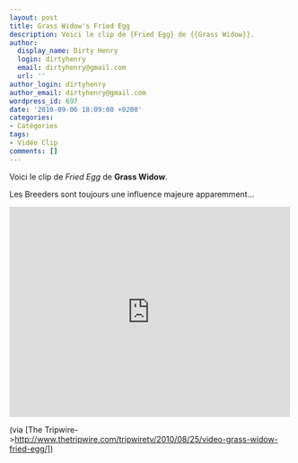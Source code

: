 ```yaml
---
layout: post
title: Grass Widow's Fried Egg
description: Voici le clip de {Fried Egg} de {{Grass Widow}}.
author:
  display_name: Dirty Henry
  login: dirtyhenry
  email: dirtyhenry@gmail.com
  url: ''
author_login: dirtyhenry
author_email: dirtyhenry@gmail.com
wordpress_id: 697
date: '2010-09-06 18:09:00 +0200'
categories:
- Catégories
tags:
- Vidéo Clip
comments: []
---
```

Voici le clip de *Fried Egg* de __Grass Widow__.

Les Breeders sont toujours une influence majeure apparemment...

<iframe src="http://player.vimeo.com/video/14374194?title=0&amp;byline=0&amp;portrait=0&amp;color=59a5d1" width="500" height="375" frameborder="0"></iframe>

(via [The Tripwire->http://www.thetripwire.com/tripwiretv/2010/08/25/video-grass-widow-fried-egg/])
